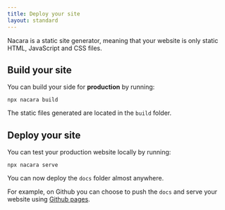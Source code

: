 ```yaml
---
title: Deploy your site
layout: standard
---
```


Nacara is a static site generator, meaning that your website is only static HTML, JavaScript and CSS files.

## Build your site

You can build your side for **production** by running:

```
npx nacara build
```

The static files generated are located in the `build` folder.

## Deploy your site

You can test your production website locally by running:

```
npx nacara serve
```

You can now deploy the `docs` folder almost anywhere.

For example, on Github you can choose to push the `docs` and serve your website using [Github pages](https://pages.github.com/).
